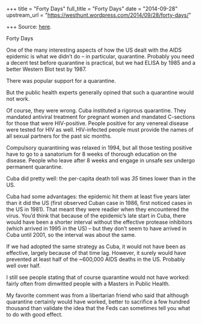 +++
title = "Forty Days"
full_title = "Forty Days"
date = "2014-09-28"
upstream_url = "https://westhunt.wordpress.com/2014/09/28/forty-days/"

+++
Source: [here](https://westhunt.wordpress.com/2014/09/28/forty-days/).

Forty Days

One of the many interesting aspects of how the US dealt with the AIDS
epidemic is what we didn’t do – in particular, quarantine. Probably you
need a decent test before quarantine is practical, but we had ELISA by
1985 and a better Western Blot test by 1987.

There was popular support for a quarantine.

But the public health experts generally opined that such a quarantine
would not work.

Of course, they were wrong. Cuba instituted a rigorous quarantine.
They mandated antiviral treatment for pregnant women and mandated
C-sections for those that were HIV-positive. People positive for any
venereal disease were tested for HIV as well. HIV-infected people must
provide the names of all sexual partners for the past sic months.

Compulsory quarantining was relaxed in 1994, but all those testing
positive have to go to a sanatorium for 8 weeks of thorough education on
the disease. People who leave after 8 weeks and engage in unsafe sex
undergo permanent quarantine.

Cuba did pretty well: the per-capita death toll was *35* times lower
than in the US.

Cuba had some advantages: the epidemic hit them at least five years
later than it did the US (first observed Cuban case in 1986, first
noticed cases in the US in 1981). That meant they were readier when
they encountered the virus. You’d think that because of the epidemic’s
late start in Cuba, there would have been a shorter interval without the
effective protease inhibitors (which arrived in 1995 in the US) – but
they don’t seem to have arrived in Cuba until 2001, so the interval was
about the same.

If we had adopted the same strategy as Cuba, it would not have been as
effective, largely because of that time lag. However, it surely would
have prevented at least half of the \~600,000 AIDS deaths in the US.
Probably well over half.

I still see people stating that of course quarantine would not have
worked: fairly often from dimwitted people with a Masters in Public
Health.

My favorite comment was from a libertarian friend who said that although
quarantine certainly would have worked, better to sacrifice a few
hundred thousand than validate the idea that the Feds can sometimes tell
you what to do with good effect.

